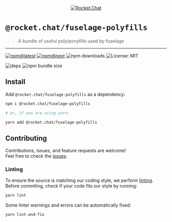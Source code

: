 <!--header-->

<p align="center">
  <a href="https://rocket.chat" title="Rocket.Chat">
    <img src="https://github.com/QuickSales/Rocket.Chat.Artwork/raw/master/Logos/2020/png/logo-horizontal-red.png" alt="Rocket.Chat" />
  </a>
</p>

# `@rocket.chat/fuselage-polyfills`

> A bundle of useful poly/ponyfills used by fuselage

---

[![npm@latest](https://img.shields.io/npm/v/@rocket.chat/fuselage-polyfills/latest?style=flat-square)](https://www.npmjs.com/package/@rocket.chat/fuselage-polyfills/v/latest) [![npm@next](https://img.shields.io/npm/v/@rocket.chat/fuselage-polyfills/next?style=flat-square)](https://www.npmjs.com/package/@rocket.chat/fuselage-polyfills/v/next) ![npm downloads](https://img.shields.io/npm/dw/@rocket.chat/fuselage-polyfills?style=flat-square) ![License: MIT](https://img.shields.io/npm/l/@rocket.chat/fuselage-polyfills?style=flat-square)

![deps](https://img.shields.io/librariesio/release/npm/@rocket.chat/fuselage-polyfills?style=flat-square) ![npm bundle size](https://img.shields.io/bundlephobia/min/@rocket.chat/fuselage-polyfills?style=flat-square)

<!--/header-->

## Install

<!--install-->

Add `@rocket.chat/fuselage-polyfills` as a dependency:

```sh
npm i @rocket.chat/fuselage-polyfills

# or, if you are using yarn:

yarn add @rocket.chat/fuselage-polyfills
```

<!--/install-->

## Contributing

<!--contributing(msg)-->

Contributions, issues, and feature requests are welcome!<br />
Feel free to check the [issues](https://github.com/QuickSales/fuselage/issues).

<!--/contributing(msg)-->

### Linting

To ensure the source is matching our coding style, we perform [linting](<https://en.wikipedia.org/wiki/Lint_(software)>).
Before commiting, check if your code fits our style by running:

<!--yarn(lint)-->

```sh
yarn lint
```

<!--/yarn(lint)-->

Some linter warnings and errors can be automatically fixed:

<!--yarn(lint-and-fix)-->

```sh
yarn lint-and-fix
```

<!--/yarn(lint-and-fix)-->
